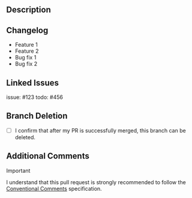 ## Description

<!--Here explain the problem/feature that this pull request is solving.-->

## Changelog

- Feature 1
- Feature 2
- Bug fix 1
- Bug fix 2

<!--Here explain the changes that you have made in this pull request.-->

## Linked Issues

issue: #123
todo: #456

<!--Here link the issues that this pull request is solving.-->

## Branch Deletion

- [ ] I confirm that after my PR is successfully merged, this branch can be deleted.

## Additional Comments

<!--Here you can add any additional comments or questions that you have.-->

> [!IMPORTANT]
> I understand that this pull request is strongly recommended to follow
> the [Conventional Comments](https://conventionalcomments.org/) specification.

<!--Do not delete this comment.-->
